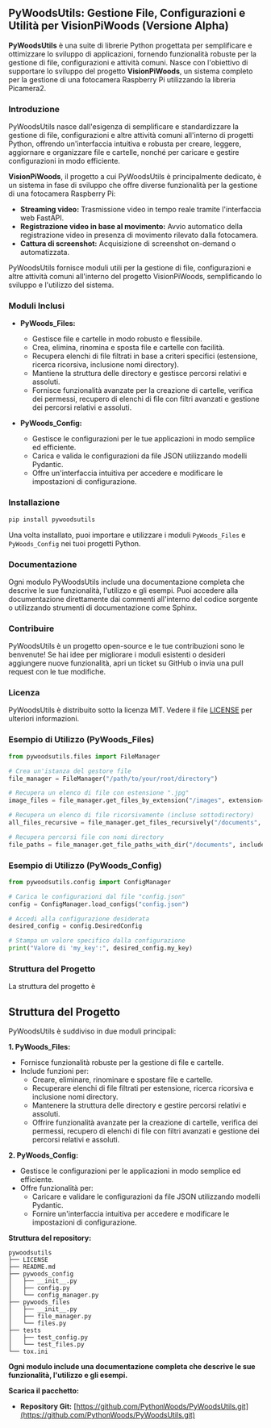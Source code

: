 ## PyWoodsUtils: Gestione File, Configurazioni e Utilità per VisionPiWoods (Versione Alpha)

**PyWoodsUtils** è una suite di librerie Python progettata per semplificare e ottimizzare lo sviluppo di applicazioni, fornendo funzionalità robuste per la gestione di file, configurazioni e attività comuni. Nasce con l'obiettivo di supportare lo sviluppo del progetto **VisionPiWoods**, un sistema completo per la gestione di una fotocamera Raspberry Pi utilizzando la libreria Picamera2.

### Introduzione

PyWoodsUtils nasce dall'esigenza di semplificare e standardizzare la gestione di file, configurazioni e altre attività comuni all'interno di progetti Python, offrendo un'interfaccia intuitiva e robusta per creare, leggere, aggiornare e organizzare file e cartelle, nonché per caricare e gestire configurazioni in modo efficiente.

**VisionPiWoods**, il progetto a cui PyWoodsUtils è principalmente dedicato, è un sistema in fase di sviluppo che offre diverse funzionalità per la gestione di una fotocamera Raspberry Pi:

* **Streaming video:** Trasmissione video in tempo reale tramite l'interfaccia web FastAPI.
* **Registrazione video in base al movimento:** Avvio automatico della registrazione video in presenza di movimento rilevato dalla fotocamera.
* **Cattura di screenshot:** Acquisizione di screenshot on-demand o automatizzata.

PyWoodsUtils fornisce moduli utili per la gestione di file, configurazioni e altre attività comuni all'interno del progetto VisionPiWoods, semplificando lo sviluppo e l'utilizzo del sistema.

### Moduli Inclusi

* **PyWoods_Files:**
    - Gestisce file e cartelle in modo robusto e flessibile.
    - Crea, elimina, rinomina e sposta file e cartelle con facilità.
    - Recupera elenchi di file filtrati in base a criteri specifici (estensione, ricerca ricorsiva, inclusione nomi directory).
    - Mantiene la struttura delle directory e gestisce percorsi relativi e assoluti.
    - Fornisce funzionalità avanzate per la creazione di cartelle, verifica dei permessi, recupero di elenchi di file con filtri avanzati e gestione dei percorsi relativi e assoluti.

* **PyWoods_Config:**
    - Gestisce le configurazioni per le tue applicazioni in modo semplice ed efficiente.
    - Carica e valida le configurazioni da file JSON utilizzando modelli Pydantic.
    - Offre un'interfaccia intuitiva per accedere e modificare le impostazioni di configurazione.

### Installazione

```bash
pip install pywoodsutils
```

Una volta installato, puoi importare e utilizzare i moduli `PyWoods_Files` e `PyWoods_Config` nei tuoi progetti Python.

### Documentazione

Ogni modulo PyWoodsUtils include una documentazione completa che descrive le sue funzionalità, l'utilizzo e gli esempi. Puoi accedere alla documentazione direttamente dai commenti all'interno del codice sorgente o utilizzando strumenti di documentazione come Sphinx.

### Contribuire

PyWoodsUtils è un progetto open-source e le tue contribuzioni sono le benvenute! Se hai idee per migliorare i moduli esistenti o desideri aggiungere nuove funzionalità, apri un ticket su GitHub o invia una pull request con le tue modifiche.

### Licenza

PyWoodsUtils è distribuito sotto la licenza MIT. Vedere il file [LICENSE](LICENSE) per ulteriori informazioni.

### Esempio di Utilizzo (PyWoods_Files)

```python
from pywoodsutils.files import FileManager

# Crea un'istanza del gestore file
file_manager = FileManager("/path/to/your/root/directory")

# Recupera un elenco di file con estensione ".jpg"
image_files = file_manager.get_files_by_extension("/images", extension=".jpg")

# Recupera un elenco di file ricorsivamente (incluse sottodirectory)
all_files_recursive = file_manager.get_files_recursively("/documents", recursive=True)

# Recupera percorsi file con nomi directory
file_paths = file_manager.get_file_paths_with_dir("/documents", include_dir=True)
```

### Esempio di Utilizzo (PyWoods_Config)

```python
from pywoodsutils.config import ConfigManager

# Carica le configurazioni dal file "config.json"
config = ConfigManager.load_configs("config.json")

# Accedi alla configurazione desiderata
desired_config = config.DesiredConfig

# Stampa un valore specifico dalla configurazione
print("Valore di 'my_key':", desired_config.my_key)
```

### Struttura del Progetto

La struttura del progetto è
## Struttura del Progetto

PyWoodsUtils è suddiviso in due moduli principali:

**1. PyWoods_Files:**

- Fornisce funzionalità robuste per la gestione di file e cartelle.
- Include funzioni per:
    - Creare, eliminare, rinominare e spostare file e cartelle.
    - Recuperare elenchi di file filtrati per estensione, ricerca ricorsiva e inclusione nomi directory.
    - Mantenere la struttura delle directory e gestire percorsi relativi e assoluti.
    - Offrire funzionalità avanzate per la creazione di cartelle, verifica dei permessi, recupero di elenchi di file con filtri avanzati e gestione dei percorsi relativi e assoluti.

**2. PyWoods_Config:**

- Gestisce le configurazioni per le applicazioni in modo semplice ed efficiente.
- Offre funzionalità per:
    - Caricare e validare le configurazioni da file JSON utilizzando modelli Pydantic.
    - Fornire un'interfaccia intuitiva per accedere e modificare le impostazioni di configurazione.

**Struttura del repository:**

```
pywoodsutils
├── LICENSE
├── README.md
├── pywoods_config
│   ├── __init__.py
│   ├── config.py
│   └── config_manager.py
├── pywoods_files
│   ├── __init__.py
│   ├── file_manager.py
│   └── files.py
├── tests
│   ├── test_config.py
│   └── test_files.py
└── tox.ini
```

**Ogni modulo include una documentazione completa che descrive le sue funzionalità, l'utilizzo e gli esempi.**

**Scarica il pacchetto:**

- **Repository Git:** [https://github.com/PythonWoods/PyWoodsUtils.git](https://github.com/PythonWoods/PyWoodsUtils.git)
